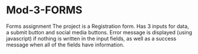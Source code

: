 # Mod-3-FORMS

Forms assignment The project is a Registration form. Has 3 inputs for data, a submit button and social media buttons. Error message is displayed (using javascript) if nothing is written in the input fields, as well as a success message when all of the fields have information.
